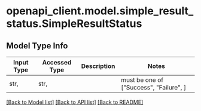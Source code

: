 # openapi_client.model.simple_result_status.SimpleResultStatus

## Model Type Info
Input Type | Accessed Type | Description | Notes
------------ | ------------- | ------------- | -------------
str,  | str,  |  | must be one of ["Success", "Failure", ] 

[[Back to Model list]](../../README.md#documentation-for-models) [[Back to API list]](../../README.md#documentation-for-api-endpoints) [[Back to README]](../../README.md)

